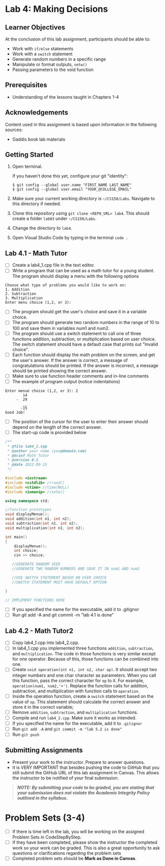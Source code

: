 # Lab 4: Making Decisions

## Learner Objectives
At the conclusion of this lab assignment, participants should be able to:
* Work with `if/else` statements
* Work with a `switch` statement
* Generate random numbers in a specific range
* Manipulate or format outputs, `setw()`
* Passing parameters to the void function

## Prerequisites
* Understanding of the lessons taught in Chapters 1-4

## Acknowledgements
Content used in this assignment is based upon information in the following sources:
* Gaddis book lab materials

## Getting Started
1. Open terminal.

   If you haven't done this yet, configure your git "identity":
   ```
   $ git config --global user.name "FIRST_NAME LAST_NAME"
   $ git config --global user.email "YOUR_@COLLEGE_EMAIL"
   ```
2. Make sure your current working directory is `~/CS150/Labs`. Navigate to this directory if needed.
3. Clone this repository using `git clone <REPO_URL> lab4`. This should create a folder `lab03` under `~/CS150/Labs`.
4. Change the directory to `lab4`.
5. Open Visual Studio Code by typing in the terminal `code .`


## Lab 4.1 - Math Tutor
- [ ] Create a lab4_1.cpp file in the text editor.
- [ ] Write a program that can be used as a math tutor for a young student. The program should display a menu with the following options
````
Choose what type of problems you would like to work on:
1. Addition
2. Subtraction
3. Multiplication
Enter menu choice (1,2, or 3):
````
- [ ] The program should get the user's choice and save it in a variable choice.
- [ ] The program should generate two random numbers in the range of 10 to 100 and save them in variables num1 and num2.
- [ ] The program should use a switch statement to call one of three functions addition, subtraction, or multiplication based on user choice. The switch statement should have a default case that prints out "Invalid choice".
- [ ] Each function should display the math problem on the screen, and get the user's answer. If the answer is correct, a message of congratulations should be printed. If the answer is incorrect, a message should be printed showing the correct answer.
- [ ] Make sure to use function header comments and in-line comments
- [ ] The example of program output (notice indentations)
````
Enter menue choise (1,2, or 3): 2
        14
     -  29
        __
       -15
Good Job!
````
- [ ] The position of the cursor for the user to enter their answer should depend on the length of the correct answer.
- [ ] The start-up code is provided below
```cpp 
/**
 * @file lab4_1.cpp
 * @author your name (you@domain.com)
 * @brief Math Tutor
 * @version 0.1
 * @date 2022-09-15
 */

#include <iostream>
#include <cstdlib> //rand()
#include <ctime> //time(NULL)
#include <iomanip> //setw()

using namespace std;

//function prototypes
void displayMenue();
void addition(int n1, int n2);
void subtraction(int n1, int n2);
void multiplication(int n1, int n2);

int main()
{
    displayMenue();
    int choice;
    cin >> choice;

   //GENERATE RANDOM SEED
   //GENERATE TWO RANDOM NUMBERS AND SAVE IT IN num1 AND num2

   //USE SWITCH STATEMENT BASED ON USER CHOICE
   //SWITCH STATEMENT MUST HAVE DEFAULT OPTION

}

// IMPLEMENT FUNCTIONS HERE
   ```
- [ ] If you specified the name for the executable, add it to .gitignor
- [ ] Run git add -A and git commit -m "lab 4.1 is done"

## Lab 4.2 - Math Tutor2
- [ ] Copy lab4_1.cpp into lab4_2.cpp.
- [ ] In lab4_1.cpp you implemented three functions `addition`, `subtraction`, and `multiplication`. The code in those functions is very similar except for one operator. Because of this, those functions can be combined into one.
- [ ] Create `void operation(int n1, int n2, char op)`. It should accept two integer numbers and one char character as parameters. When you call this function, pass the correct character for `op` to it. For example, `operation(num1, num2,'+')`. Replace the function calls for addition, subtraction, and multiplication with function calls to `operation`.
- [ ] Inside the operation function, create a `switch` statement based on the value of `op`. This statement should calculate the correct answer and store it in the correct variable;
- [ ] Remove `addition`, `subtraction`, and `multiplication` functions.
- [ ] Compile and run `lab4_2.cpp`. Make sure it works as intended.
- [ ] If you specified the name for the executable, add it to `.gitignor`
- [ ] Run `git add -A` and `git commit -m "lab 5.2 is done"`
- [ ] Run `git push`
  
## Submitting Assignments
* Present your work to the instructor. Prepare to answer questions.
* It is VERY IMPORTANT that besides pushing the code to GitHub that you still submit the GitHub URL of this lab assignment in Canvas. This allows the instructor to be notified of your final submission.

> **_NOTE: By submitting your code to be graded, you are stating that your submission does not violate the Academic Integrity Policy outlined in the syllabus._**

# Problem Sets (3-4)
- [ ] If there is time left in the lab, you will be working on the assigned Problem Sets in CodeStepByStep.
- [ ] If they have been completed, please show the instructor the completed work so your work can be graded. This is also a great opportunity to ask questions or clarifications regarding the problem sets
- [ ] Completed problem sets should be **Mark as Done in Canvas**.
